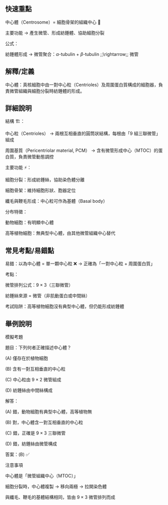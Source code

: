 ## 快速重點

中心體（Centrosome）= 細胞骨架的組織中心 🎯

主要功能 → 產生微管、形成紡錘體、協助細胞分裂

公式：

紡錘體形成 → 微管聚合：$\alpha$-tubulin + $\beta$-tubulin ;;\rightarrow;; 微管


## 解釋/定義

中心體：真核細胞中由一對中心粒（Centrioles）及周圍蛋白質構成的細胞器，負責微管組織與細胞分裂時紡錘體的形成。


## 詳細說明

結構 🏗️：

中心粒（Centrioles） → 兩根互相垂直的圓筒狀結構，每根由「9 組三聯微管」組成

周圍基質（Pericentriolar material, PCM） → 含有微管形成中心（MTOC）的蛋白質，負責微管動態調控

主要功能 ⚡：

細胞分裂：形成紡錘絲，協助染色體分離

細胞骨架：維持細胞形狀、胞器定位

纖毛與鞭毛形成：中心粒可作為基體（Basal body）

分布特徵：

動物細胞：有明顯中心體

高等植物細胞：無典型中心體，由其他微管組織中心替代


## 常見考點/易錯點

易錯：以為中心體 = 單一顆中心粒 ❌ → 正確為「一對中心粒 + 周圍蛋白質」

考點：

微管排列公式：$9 \times 3$（三聯微管）

紡錘絲來源 = 微管（非肌動蛋白或中間絲）

考試陷阱：高等植物細胞沒有典型中心體，但仍能形成紡錘體


## 舉例說明

模擬考題

題目：下列何者正確描述中心體？

(A) 僅存在於植物細胞

(B) 含有一對互相垂直的中心粒

(C) 中心粒由 $9 \times 2$ 微管組成

(D) 紡錘絲由中間絲構成

解答：

(A) 錯，動物細胞有典型中心體，高等植物無

(B) 對，中心體含一對互相垂直的中心粒

(C) 錯，正確是 $9 \times 3$ 三聯微管

(D) 錯，紡錘絲由微管構成

答案：(B) ✅

注意事項

中心體是「微管組織中心（MTOC）」

細胞分裂時，中心體複製 → 移向兩極 → 拉開染色體

與纖毛、鞭毛的基體結構相同，皆由 $9 \times 3$ 微管排列而成

